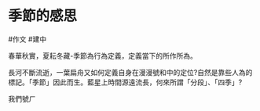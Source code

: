 # 季節的感思
#作文 #建中

春華秋實，夏耘冬藏-季節為行為定義，定義當下的所作所為。

長河不斷流逝，一葉扁舟又如何定義自身在漫漫號和中的定位?自然是靠些人為的標記。「季節」因此而生。藍星上時間源遠流長，何來所謂「分段」、「四季」?

我們號ㄏ